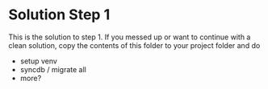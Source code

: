 Solution Step 1
===========================
This is the solution to step 1. If you messed up or want to continue with a clean solution, copy the contents of this folder to your project folder and do

* setup venv
* syncdb / migrate all 
* more?
